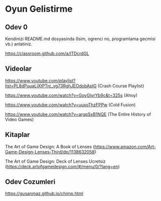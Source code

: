 # Oyun Gelistirme

## Odev 0

Kendinizi README.md dosyasinda (Isim, ogrenci no, programlama gecmisi vb.) anlatiniz.

https://classroom.github.com/a/lTDcrdGL

## Videolar

https://www.youtube.com/playlist?list=PL8dPuuaLjXtPTrc_yg73RghJEOdobAplG (Crash Course Playlist)

https://www.youtube.com/watch?v=GoyGlyrYb9c&t=325s (Ahoy)

https://www.youtube.com/watch?v=uuxoThzFPPw (Cold Fusion)

https://www.youtube.com/watch?v=argpSxB1NQE (The Entire History of Video Games)

## Kitaplar

The Art of Game Design: A Book of Lenses (https://www.amazon.com/Art-Game-Design-Lenses-Third/dp/1138632058)

The Art of Game Design: Deck of Lenses Ucretsiz (https://deck.artofgamedesign.com/#/menu/0/?lang=en)

## Odev Cozumleri

https://gusanmaz.github.io/chimp.html





